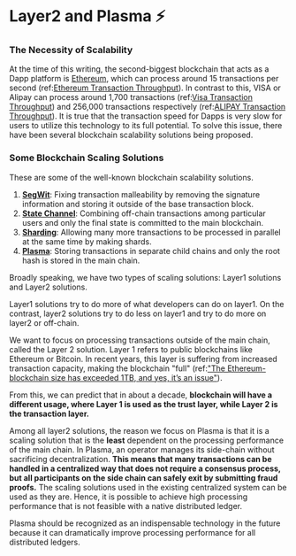 # Layer2 and Plasma ⚡

### The Necessity of Scalability

At the time of this writing, the second-biggest blockchain that acts as a Dapp platform is [Ethereum](https://www.ethereum.org/), which can process around 15 transactions per second \(ref:[Ethereum Transaction Throughput](https://www.coindesk.com/information/will-ethereum-scale)\). In contrast to this, VISA or Alipay can process around 1,700 transactions \(ref:[Visa Transaction Throughput](https://hackernoon.com/the-blockchain-scalability-problem-the-race-for-visa-like-transaction-speed-5cce48f9d44)\) and 256,000 transactions respectively \(ref:[ALIPAY Transaction Throughput](https://www.barrons.com/articles/alibaba-records-25-3-billion-in-singles-day-sales-1510538618)\). It is true that the transaction speed for Dapps is very slow for users to utilize this technology to its full potential. To solve this issue, there have been several blockchain scalability solutions being proposed.

### Some Blockchain Scaling Solutions

These are some of the well-known blockchain scalability solutions.

1. [**SegWit**](https://github.com/bitcoin/bips/blob/master/bip-0141.mediawiki): Fixing transaction malleability by removing the signature information and storing it outside of the base transaction block.
2. [**State Channel**](https://l4.ventures/papers/statechannels.pdf): Combining off-chain transactions among particular users and only the final state is committed to the main blockchain.
3. [**Sharding**](https://www.bubifans.com/ueditor/php/upload/file/20181015/1539597837236127.pdf): Allowing many more transactions to be processed in parallel at the same time by making shards.
4. [**Plasma**](https://plasma.io/plasma.pdf): Storing transactions in separate child chains and only the root hash is stored in the main chain.

Broadly speaking, we have two types of scaling solutions: Layer1 solutions and Layer2 solutions. 

Layer1 solutions try to do more of what developers can do on layer1. On the contrast, layer2 solutions try to do less on layer1 and try to do more on layer2 or off-chain.  

We want to focus on processing transactions outside of the main chain, called the Layer 2 solution. Layer 1 refers to public blockchains like Ethereum or Bitcoin. In recent years, this layer is suffering from increased transaction capacity, making the blockchain "full" \(ref:["The Ethereum-blockchain size has exceeded 1TB, and yes, it’s an issue"](https://hackernoon.com/the-ethereum-blockchain-size-has-exceeded-1tb-and-yes-its-an-issue-2b650b5f4f62)\). 

From this, we can predict that in about a decade, **blockchain will have a different usage, where Layer 1 is used as the trust layer, while Layer 2 is the transaction layer.**

Among all layer2 solutions, the reason we focus on Plasma is that it is a scaling solution that is the **least** dependent on the processing performance of the main chain. In Plasma, an operator manages its side-chain without sacrificing decentralization. **This means that many transactions can be handled in a centralized way that does not require a consensus process, but all participants on the side chain can safely exit by submitting fraud proofs.** The scaling solutions used in the existing centralized system can be used as they are. Hence, it is possible to achieve high processing performance that is not feasible with a native distributed ledger. 

Plasma should be recognized as an indispensable technology in the future because it can dramatically improve processing performance for all distributed ledgers.

